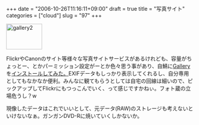 +++
date = "2006-10-26T11:16:11+09:00"
draft = true
title = "写真サイト"
categories = ["cloud"]
slug = "97"
+++

<a href="/images/2006/10/gallery2.png" rel="lightbox"  ><img src="/images/2006/10/gallery2.png" alt="gallery2" title="gallery2" width="96" height="69" border="0" /></a>

FlickrやCanonのサイト等様々な写真サイトサービスがあるけれども、容量がちょっとー、とかパーミッション設定がーとか色々思う事があり、自鯖に<a href="http://gallery.sourceforge.net/">Gallery</a>を<a href="http://photo.keruru.1974.jp/">インストールしてみた。</a>EXIFデータもしっかり表示してくれるし、自分専用としてもなかなか便利。みんなに観てもらうとしては自宅の回線は細いので、ピックアップしてFlickrにもつっこんでいく、って感じですかねぃ。フォト蔵の立場危うし？w

現像したデータはこれでいいとして、元データ(RAW)のストレージも考えないといけないなぁ。ガンガンDVD-Rに焼いていくしかないか。
